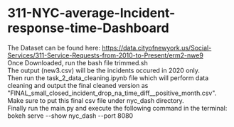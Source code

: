# 311-NYC-average-Incident-response-time-Dashboard
The Dataset can be found here: https://data.cityofnewyork.us/Social-Services/311-Service-Requests-from-2010-to-Present/erm2-nwe9  
Once Downloaded, run the bash file trimmed.sh  
The output (new3.csv) will be the incidents occured in 2020 only.  
Then run the task_2_data_cleaning.ipynb file which will perform data cleaning and output the final cleaned version as "FINAL_small_closed_incident_drop_na_time_diff__positive_month.csv". Make sure to put this final csv file under nyc_dash directory.  
Finally run the main.py and execute the following command in the terminal:  
bokeh serve --show nyc_dash --port 8080
